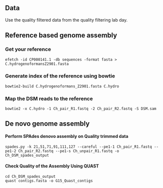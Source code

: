 ## Data
Use the quality filtered data from the quality filtering lab day.

## Reference based genome assembly

### Get your reference
```{BASH}
efetch -id CP000141.1 -db sequences -format fasta > C.hydrogenoformansZ2901.fasta
```

### Generate index of the reference using bowtie
```{BASH}
bowtie2-build C.hydrogenoformans_Z2901.fasta C.hydro
```

### Map the DSM reads to the reference
```{BASH}
bowtie2 -x C.hydro -1 Ch_pair_R1.fastq -2 Ch_pair_R2.fastq -S DSM.sam
```

## De novo genome assembly

#### Perform SPAdes denovo assembly on Quality trimmed data
```{BASH}
spades.py -k 21,51,71,91,111,127 --careful --pe1-1 Ch_pair_R1.fastq --pe1-2 Ch_pair_R2.fastq --pe1-s Ch_unpair_R1.fastq -o Ch_DSM_spades_output
```

#### Check Quality of the Assembly Using QUAST
```{BASH}
cd Ch_DSM_spades_output
quast contigs.fasta -o G15_Quast_contigs
```
